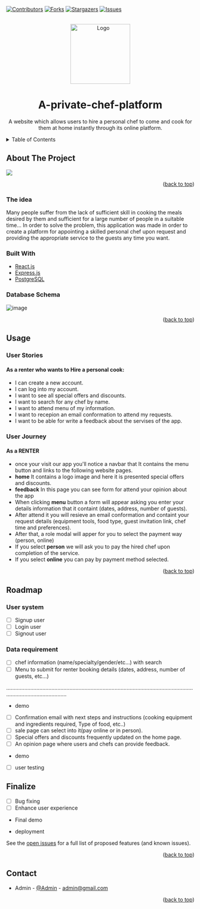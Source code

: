 <div id="top"></div>

[![Contributors][contributors-shield]][contributors-url]
[![Forks][forks-shield]][forks-url]
[![Stargazers][stars-shield]][stars-url]
[![Issues][issues-shield]][issues-url]


<!-- PROJECT LOGO -->
<br />
<div align="center">
  <a href="https://github.com/khaled-samy/A-private-chef-platform">
    <img src="https://previews.123rf.com/images/magurok/magurok1606/magurok160600056/58311254-mano-que-sostiene-tel%C3%A9fono-inteligente-con-recetas-en-l%C3%ADnea-de-aplicaciones-en-la-pantalla-iconos-de.jpg" alt="Logo" width="160" height="160">
  </a>

<h1 align="center">A-private-chef-platform</h1>

  <p align="center">
       A website which allows users to hire a personal chef to come and cook for them at home instantly through its online platform.
  </p>
</div>



<!-- TABLE OF CONTENTS -->
<details>
  <summary>Table of Contents</summary>
  <ol>
    <li>
      <a href="#about-the-project">About The Project</a>
      <li><a href="#database-schema">Database Schema</a></li>
    </li>
    <li>
      <a href="#usage">Usage</a>
      <ul>
        <li><a href="#user-stories">User Stories</a></li>
        <li><a href="#user-journey">User Journey</a></li> 
      </ul>
    </li>
    <li><a href="#roadmap">Roadmap</a></li>
    <li><a href="#contact">Contact</a></li>
  </ol>
</details>



<!-- ABOUT THE PROJECT -->
## About The Project <span id="about-the-project"></span>

<img src="https://user-images.githubusercontent.com/101295894/169709046-856c8a2b-1555-434b-9bb7-e1a630c5f7e3.png" />

<p align="right">(<a href="#top">back to top</a>)</p>

### The idea <span id="problem"></span>
Many people suffer from the lack of sufficient skill in cooking the meals desired by them and sufficient for a large number of people in a suitable time... In order to solve the problem, this application was made in order to create a platform for appointing a skilled personal chef upon request and providing the appropriate service to the guests any time you want.

### Built With <span id="built-with"></span>

* [React.js](https://reactjs.org/)
* [Express.js](https://expressjs.com/)
* [PostgreSQL](https://www.postgresql.org/docs/)

### Database Schema <span id="database-schema"></span>
![image](https://user-images.githubusercontent.com/78752405/169612140-1be9fd75-9a0e-480b-80c6-312f492eed46.png)

<p align="right">(<a href="#top">back to top</a>)</p>

<!-- USAGE EXAMPLES -->
## Usage <span id="usage"></span>
### User Stories <span id="user-stories"></span>
#### As a renter who wants to Hire a personal cook: <span id="student-stories"></span>
- I can create a new account.
- I can log into my account.
- I want to see all special offers and discounts.
- I want to search for any chef by name.
- I want to attend menu of my information.
- I want to recepion an email conformation to attend my requests.
- I want to be able for write a feedback about the servises of the app.


### User Journey <span id="user-journey"></span>
#### As a **RENTER** <span id="student-journey"></span>
- once your visit our app you'll notice a navbar that It contains the menu button and links to the following website pages.
- **home** It contains a logo image and here it is presented special offers and discounts.
- **feedback** In this page you can see form for attend your opinion about the app
- When clicking **menu** button a form will appear asking you enter your details information that it containt (dates, address, number of guests).
- After attend it you will resieve an email conformation and containt your request details (equipment tools, food type, guest invitation link, chef time and preferences).
- After that, a role modal will apper for you to select the payment way (person, online)
- If you select **person** we will ask you to pay the hired chef upon completion of the service.
- If you select **online** you can pay by payment method selected.


<p align="right">(<a href="#top">back to top</a>)</p>


<!-- ROADMAP -->
## Roadmap <span id="roadmap"></span>

### User system
- [ ] Signup user 
- [ ] Login user
- [ ] Signout user

### Data requirement
- [ ] chef information (name/specialty/gender/etc...) with search
- [ ] Menu to submit for renter booking details (dates, address, number of guests, etc...)

....................................................................................................................................................................
- demo

- [ ] Confirmation email with next steps and instructions (cooking equipment and ingredients required, Type of food, etc..)
- [ ] sale page can select into it(pay online or in person).
- [ ] Special offers and discounts frequently updated on the home page. 
- [ ] An opinion page where users and chefs can provide feedback.

- demo
- [ ] user testing

## Finalize

- [ ] Bug fixing 
- [ ] Enhance user experience

- Final demo

- deployment

See the [open issues](https://github.com/khaled-samy/A-private-chef-platform/issues) for a full list of proposed features (and known issues).

<p align="right">(<a href="#top">back to top</a>)</p>


<!-- CONTACT -->
## Contact <span id="contact"></span>

- Admin - [@Admin]() - admin@gmail.com

<p align="right">(<a href="#top">back to top</a>)</p>


[contributors-shield]: https://img.shields.io/github/contributors/khaled-samy/A-private-chef-platform?style=for-the-badge
[contributors-url]: https://github.com/khaled-samy/A-private-chef-platform/graphs/contributors
[forks-shield]: https://img.shields.io/github/forks/khaled-samy/A-private-chef-platform?style=for-the-badge
[forks-url]: https://github.com/khaled-samy/A-private-chef-platform/network/members
[stars-shield]: https://img.shields.io/github/stars/khaled-samy/A-private-chef-platform?style=for-the-badge
[stars-url]: https://github.com/khaled-samy/A-private-chef-platform/stargazers
[issues-shield]: https://img.shields.io/github/issues/khaled-samy/A-private-chef-platform?style=for-the-badge
[issues-url]: https://github.com/khaled-samy/A-private-chef-platform/issues
